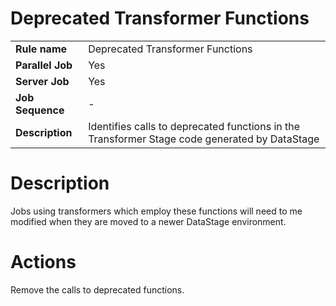 # Deprecated Transformer Functions

|     |     |
| --- | --- |
| **Rule name** | Deprecated Transformer Functions |
| **Parallel Job** | Yes |
| **Server Job** | Yes |
| **Job Sequence** | \-  |
| **Description** | Identifies calls to deprecated functions in the Transformer Stage code generated by DataStage |

# Description

Jobs using transformers which employ these functions will need to me modified when they are moved to a newer DataStage environment.

# Actions

Remove the calls to deprecated functions.